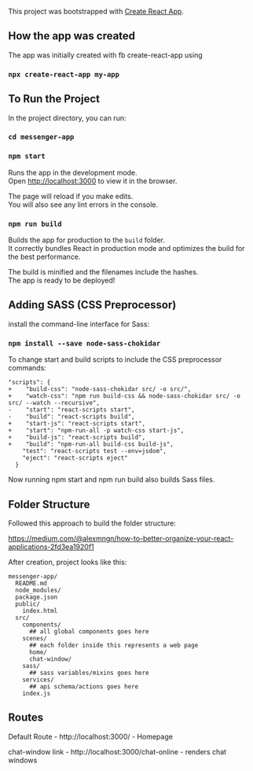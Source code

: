 This project was bootstrapped with [Create React App](https://github.com/facebookincubator/create-react-app).

## How the app was created

The app was initially created with fb create-react-app using
### `npx create-react-app my-app`

## To Run the Project

In the project directory, you can run:
### `cd messenger-app`
### `npm start`

Runs the app in the development mode.<br>
Open [http://localhost:3000](http://localhost:3000) to view it in the browser.

The page will reload if you make edits.<br>
You will also see any lint errors in the console.

### `npm run build`

Builds the app for production to the `build` folder.<br>
It correctly bundles React in production mode and optimizes the build for the best performance.

The build is minified and the filenames include the hashes.<br>
The app is ready to be deployed!

## Adding SASS (CSS Preprocessor)

install the command-line interface for Sass:

### `npm install --save node-sass-chokidar`

To change start and build scripts to include the CSS preprocessor commands:

```
"scripts": {
+    "build-css": "node-sass-chokidar src/ -o src/",
+    "watch-css": "npm run build-css && node-sass-chokidar src/ -o src/ --watch --recursive",
-    "start": "react-scripts start",
-    "build": "react-scripts build",
+    "start-js": "react-scripts start",
+    "start": "npm-run-all -p watch-css start-js",
+    "build-js": "react-scripts build",
+    "build": "npm-run-all build-css build-js",
    "test": "react-scripts test --env=jsdom",
    "eject": "react-scripts eject"
  }

```

Now running npm start and npm run build also builds Sass files.

## Folder Structure

Followed this approach to build the folder structure:

https://medium.com/@alexmngn/how-to-better-organize-your-react-applications-2fd3ea1920f1

After creation, project looks like this:

```
messenger-app/
  README.md
  node_modules/
  package.json
  public/
    index.html
  src/
    components/
      ## all global components goes here
    scenes/
      ## each folder inside this represents a web page
      home/
      chat-window/
    sass/
      ## sass variables/mixins goes here
    services/
      ## api schema/actions goes here
    index.js
```

## Routes
Default Route - http://localhost:3000/ - Homepage

chat-window link - http://localhost:3000/chat-online - renders chat windows
